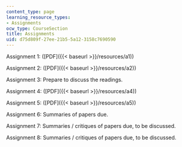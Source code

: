 ```yaml
---
content_type: page
learning_resource_types:
- Assignments
ocw_type: CourseSection
title: Assignments
uid: d75d809f-27ee-21b5-5a12-3158c7690590
---
```


Assignment 1: ([PDF]({{< baseurl >}}/resources/a1))

Assignment 2: ([PDF]({{< baseurl >}}/resources/a2))

Assignment 3: Prepare to discuss the readings.

Assignment 4: ([PDF]({{< baseurl >}}/resources/a4))

Assignment 5: ([PDF]({{< baseurl >}}/resources/a5))

Assignment 6: Summaries of papers due.

Assignment 7: Summaries / critiques of papers due, to be discussed.

Assignment 8: Summaries / critiques of papers due, to be discussed.